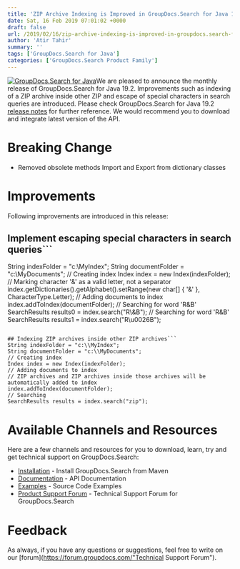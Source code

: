 ```yaml
---
title: 'ZIP Archive Indexing is Improved in GroupDocs.Search for Java 19.2'
date: Sat, 16 Feb 2019 07:01:02 +0000
draft: false
url: /2019/02/16/zip-archive-indexing-is-improved-in-groupdocs.search-for-java-19.2/
author: 'Atir Tahir'
summary: ''
tags: ['GroupDocs.Search for Java']
categories: ['GroupDocs.Search Product Family']
---
```


[![GroupDocs.Search for Java](http://blog.groupdocs.com/wp-content/uploads/sites/4/2018/10/groupdocs.search-for-java-90x90.png)](https://products.groupdocs.com/search/java)We are pleased to announce the monthly release of GroupDocs.Search for Java 19.2. Improvements such as indexing of a ZIP archive inside other ZIP and escape of special characters in search queries are introduced. Please check GroupDocs.Search for Java 19.2 [release notes](https://docs.groupdocs.com/display/searchjava/GroupDocs.Search+for+java+19.2+Release+Notes) for further reference. We would recommend you to download and integrate latest version of the API.

# Breaking Change

*   Removed obsolete methods Import and Export from dictionary classes

# Improvements

Following improvements are introduced in this release:

## Implement escaping special characters in search queries```
String indexFolder = "c:\\MyIndex";
String documentFolder = "c:\\MyDocuments";
// Creating index
Index index = new Index(indexFolder);
// Marking character '&' as a valid letter, not a separator
index.getDictionaries().getAlphabet().setRange(new char[] { '&' }, CharacterType.Letter);
// Adding documents to index
index.addToIndex(documentFolder);
// Searching for word 'R&B'
SearchResults results0 = index.search("R\\&B");
// Searching for word 'R&B'
SearchResults results1 = index.search("R\\u0026B");
```

## Indexing ZIP archives inside other ZIP archives```
String indexFolder = "c:\\MyIndex";
String documentFolder = "c:\\MyDocuments";
// Creating index
Index index = new Index(indexFolder);
// Adding documents to index
// ZIP archives and ZIP archives inside those archives will be automatically added to index
index.addToIndex(documentFolder);
// Searching
SearchResults results = index.search("zip");
```

# Available Channels and Resources

Here are a few channels and resources for you to download, learn, try and get technical support on GroupDocs.Search:

*   [Installation](https://repository.groupdocs.com/webapp/#/artifacts/browse/tree/General/repo/com/groupdocs/groupdocs-search "GroupDocs.Search Installation") - Install GroupDocs.Search from Maven
*   [Documentation](https://docs.groupdocs.com/search/java/groupdocs-search-overview/ "Search API documentation") - API Documentation
*   [Examples](https://github.com/groupdocs-search/GroupDocs.Search-for-Java "How to use Search API") - Source Code Examples
*   [Product Support Forum](https://forum.groupdocs.com/c/search) - Technical Support Forum for GroupDocs.Search

# Feedback

As always, if you have any questions or suggestions, feel free to write on our [forum](https://forum.groupdocs.com/"Technical Support Forum").






